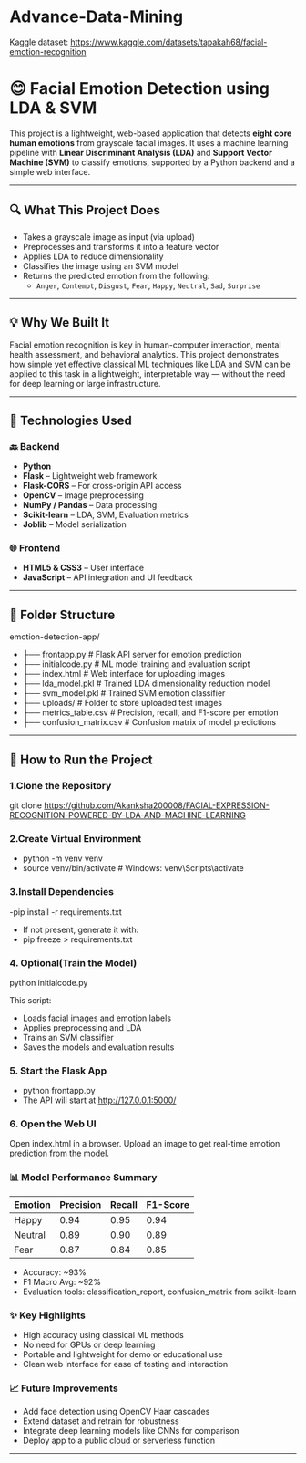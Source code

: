 # Advance-Data-Mining
Kaggle dataset: https://www.kaggle.com/datasets/tapakah68/facial-emotion-recognition

# 😊 Facial Emotion Detection using LDA & SVM

This project is a lightweight, web-based application that detects **eight core human emotions** from grayscale facial images. It uses a machine learning pipeline with **Linear Discriminant Analysis (LDA)** and **Support Vector Machine (SVM)** to classify emotions, supported by a Python backend and a simple web interface.

---

## 🔍 What This Project Does

- Takes a grayscale image as input (via upload)
- Preprocesses and transforms it into a feature vector
- Applies LDA to reduce dimensionality
- Classifies the image using an SVM model
- Returns the predicted emotion from the following:
  - `Anger`, `Contempt`, `Disgust`, `Fear`, `Happy`, `Neutral`, `Sad`, `Surprise`

---

## 💡 Why We Built It

Facial emotion recognition is key in human-computer interaction, mental health assessment, and behavioral analytics. This project demonstrates how simple yet effective classical ML techniques like LDA and SVM can be applied to this task in a lightweight, interpretable way — without the need for deep learning or large infrastructure.

---

## 🧰 Technologies Used

### 🔙 Backend
- **Python**
- **Flask** – Lightweight web framework
- **Flask-CORS** – For cross-origin API access
- **OpenCV** – Image preprocessing
- **NumPy / Pandas** – Data processing
- **Scikit-learn** – LDA, SVM, Evaluation metrics
- **Joblib** – Model serialization

### 🌐 Frontend
- **HTML5 & CSS3** – User interface
- **JavaScript** – API integration and UI feedback

---

## 📁 Folder Structure
emotion-detection-app/
- ├── frontapp.py # Flask API server for emotion prediction
- ├── initialcode.py # ML model training and evaluation script
- ├── index.html # Web interface for uploading images
- ├── lda_model.pkl # Trained LDA dimensionality reduction model
- ├── svm_model.pkl # Trained SVM emotion classifier
- ├── uploads/ # Folder to store uploaded test images
- ├── metrics_table.csv # Precision, recall, and F1-score per emotion
- ├── confusion_matrix.csv # Confusion matrix of model predictions


---

## 🚀 How to Run the Project

### 1.Clone the Repository
git clone https://github.com/Akanksha200008/FACIAL-EXPRESSION-RECOGNITION-POWERED-BY-LDA-AND-MACHINE-LEARNING

### 2.Create Virtual Environment
- python -m venv venv
- source venv/bin/activate  # Windows: venv\Scripts\activate

### 3.Install Dependencies
-pip install -r requirements.txt

- If not present, generate it with:
- pip freeze > requirements.txt

### 4. Optional(Train the Model)
python initialcode.py

This script:
- Loads facial images and emotion labels
- Applies preprocessing and LDA
- Trains an SVM classifier
- Saves the models and evaluation results

### 5. Start the Flask App
- python frontapp.py
- The API will start at http://127.0.0.1:5000/

### 6. Open the Web UI
Open index.html in a browser. Upload an image to get real-time emotion prediction from the model.

### 📊 Model Performance Summary
| Emotion   | Precision |  Recall  | F1-Score |
|----------|-----------|----------|-------|
|Happy|	0.94	|0.95|	0.94	|
|Neutral |	0.89 |	0.90	| 0.89	|
|Fear|	0.87	|0.84	| 0.85|

- Accuracy: ~93%
- F1 Macro Avg: ~92%
- Evaluation tools: classification_report, confusion_matrix from scikit-learn

### ✨ Key Highlights
- High accuracy using classical ML methods
- No need for GPUs or deep learning
- Portable and lightweight for demo or educational use
- Clean web interface for ease of testing and interaction

### 📈 Future Improvements
- Add face detection using OpenCV Haar cascades
- Extend dataset and retrain for robustness
- Integrate deep learning models like CNNs for comparison
- Deploy app to a public cloud or serverless function

---

